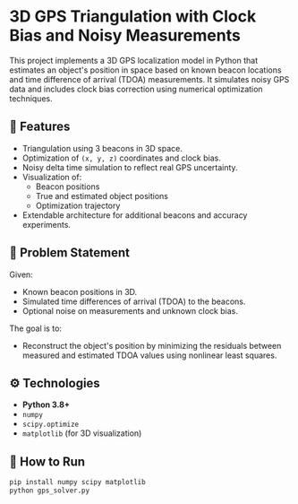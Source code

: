 # 3D GPS Triangulation with Clock Bias and Noisy Measurements

This project implements a 3D GPS localization model in Python that estimates an object's position in space based on known beacon locations and time difference of arrival (TDOA) measurements. It simulates noisy GPS data and includes clock bias correction using numerical optimization techniques.

## 📌 Features

- Triangulation using 3 beacons in 3D space.
- Optimization of `(x, y, z)` coordinates and clock bias.
- Noisy delta time simulation to reflect real GPS uncertainty.
- Visualization of:
  - Beacon positions
  - True and estimated object positions
  - Optimization trajectory
- Extendable architecture for additional beacons and accuracy experiments.

## 📐 Problem Statement

Given:
- Known beacon positions in 3D.
- Simulated time differences of arrival (TDOA) to the beacons.
- Optional noise on measurements and unknown clock bias.

The goal is to:
- Reconstruct the object's position by minimizing the residuals between measured and estimated TDOA values using nonlinear least squares.

## ⚙️ Technologies

- **Python 3.8+**
- `numpy`
- `scipy.optimize`
- `matplotlib` (for 3D visualization)

## 🚀 How to Run

```bash
pip install numpy scipy matplotlib
python gps_solver.py
